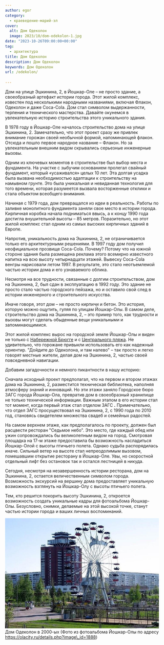 ```yaml
---
author: egor
category:
  - краеведение-марий-эл
cover:
  alt: Дом Одеколон
  image: 2023/10/dom-odekolon-1.jpg
date: "2023-10-26T09:00:00+00:00"
tag:
  - архитектура
title: Дом Одеколон
description: Дом Одеколон
keywords: Дом Одеколон
url: /odekolon/

---
```

Дом на улице Эшкинина, 2, в Йошкар-Оле – не просто здание, а своеобразный артефакт истории города. Этот жилой комплекс, известен под несколькими народными названиями, включая Флакон, Одеколон и даже Coca-Cola. Дом стал символом выдержанности, терпения и технического мастерства. Давайте окунемся в увлекательную историю строительства этого уникального здания.

В 1978 году в Йошкар-Оле началось строительство дома на улице Эшкинина, 2. Замечательно, что этот проект сразу же привлек внимание горожан своей необычной формой, напоминающей флакон. Отсюда и пошло первое народное название – Флакон. Но за увлекательным внешним видом скрывались серьезные инженерные вызовы.

Одним из ключевых моментов в строительстве был выбор места и фундамента. На участке с зыбучим основанием пролегал свайный фундамент, который «усаживался» целых 10 лет. Эта долгая усадка была вызвана необходимостью адаптации к строительству на намывном грунте. Это была уникальная и невиданная технология для того времени, которая разумеется вызвала восторженные отклики и стала объектом всеобщего внимания.

Начиная с 1979 года, дом превращался из идеи в реальность. Работы по заливке монолитного фундамента заняли свое место в истории города. Кирпичная коробка начала подниматься ввысь, а к концу 1990 года достигла внушительной высоты – 85 метров. Поразительно, но этот жилой комплекс стал одним из самых высоких кирпичных зданий в Европе.

Напротив, уникальность дома на Эшкинина, 2, не ограничивается только его архитектурными решениями. В 1997 году дом получил неофициальное прозвище Coca-Cola. Почему? Потому что на южной стороне здания была размещена реклама этого всемирно известного напитка на всю высоту четырнадцати этажей. Вывеску Coca-Cola венгры нарисовали летом 1997. В результате, это стало неотъемлемой частью истории дома и его узнаваемого облика.

Несмотря на все трудности, связанные с долгим строительством, дом на Эшкинина, 2, был сдан в эксплуатацию в 1992 году. Это здание не просто стало частью городского пейзажа, но и оставило свой след в истории инженерного и строительного искусства.

Иначе говоря, этот дом – не просто кирпичи и бетон. Это история, которую можно ощутить, гуляя по улицам Йошкар-Олы. В самом деле, строительство дома на Эшкинина, 2, – это пример того, как трудности и вызовы могут сделать обыденные вещи уникальными и запоминающимися.

Этот жилой комплекс вырос на городской земле Йошкар-Олы и виден не только с [Набережной Брюгге](/brugge/) и с [Центрального пляжа](/czentralnyj-plyazh-joshkar-oly/). Не удивительно, что горожане привыкли использовать его как надежный ориентир. "Дойдите до Одеколона, и там налево" – так просто и легко говорят местные жители, делая дом на Эшкинина, 2, частью своей повседневной навигации.

Добавим загадочности и немного пикантности в нашу историю:

Сначала исходный проект предполагал, что на первом и втором этажах дома на Эшкинина, 2, разместится техническая библиотека, наполняя атмосферу знаний и инноваций. Но эти этажи заняло Городское бюро ЗАГС города Йошкар-Ола, превратив дом в своеобразный хранилище не только технической информации. Важным этапом в его истории стал тот момент, когда первый этаж стал отделом ЗАГС **.** Примечательно, что отдел ЗАГС просуществовал на Эшкинина, 2, с 1990 года по 2010 год, становясь свидетелем множества свадеб и семейных радостей.

На самом верхнем этаже, как предполагалось по проекту, должен был расцвести ресторан "Седьмое небо". Это место, где каждый обед или ужин сопровождались бы великолепным видом на город. Смотровая площадка на 17-м этаже предоставила бы возможность насладиться Йошкар-Олой с высоты птичьего полета. Однако судьба распорядилась иначе. Сильный ветер на высоте стал непреодолимым вызовом, помешавшим открытие ресторану в Йошкар-Оле. Увы, но скоростной отдельный лифт без остановок так и остался лестницей в никуда.

Сегодня, несмотря на незавершенность истории ресторана, дом на Эшкинина, 2, остается величественным символом города. Возможность экскурсий на вершину дома предоставляет уникальную возможность взглянуть на Йошкар-Олу с высоты птичьего полета.

Тем, кто решится покорить высоту Эшкинина, 2, откроется возможность создать уникальные кадры для фотоальбома Йошкар-Олы. Безусловно, снимки, делаемые на этой высокой точке, станут частью истории города и ваших личных воспоминаний.

![Дом Одеколон](2023/10/dom-odekolon.jpg)Дом Одеколон в 2000-ых (Фото из фотоальбома Йошкар-Олы по адресу https://olacity.ru/details.php?image\_id=1888)
